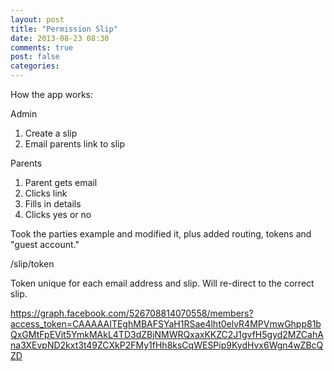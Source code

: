 ```yaml
---
layout: post
title: "Permission Slip"
date: 2013-08-23 08:30
comments: true
post: false
categories: 
---
```


How the app works:

Admin
1. Create a slip
2. Email parents link to slip

Parents
1. Parent gets email
2. Clicks link
3. Fills in details
4. Clicks yes or no

Took the parties example and modified it, plus added routing, tokens and "guest account."

/slip/token

Token unique for each email address and slip. Will re-direct to the correct slip.








https://graph.facebook.com/526708814070558/members?access_token=CAAAAAITEghMBAFSYaH1RSae4lht0elvR4MPVmwGhpp81bQxGMtFpEVit5YmkMAkL4TD3dZBjNMWRQxaxKKZC2J1gvfH5gyd2MZCahAna3XEvpND2kxt3t49ZCXkP2FMy1fHh8ksCqWESPip9KydHvx6Wgn4wZBcQZD
